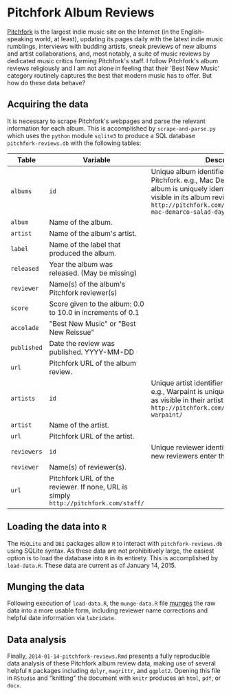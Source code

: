 # Pitchfork Album Reviews

[Pitchfork](http://pitchfork.com) is the largest indie music site on the Internet (in the English-speaking world, at least), updating its pages daily with the latest indie music rumblings, interviews with budding artists, sneak previews of new albums and artist collaborations, and, most notably, a suite of music reviews by dedicated music critics forming Pitchfork's staff. I follow Pitchfork's album reviews religiously and I am not alone in feeling that their 'Best New Music' category routinely captures the best that modern music has to offer. But how do these data behave?

## Acquiring the data

It is necessary to scrape Pitchfork's webpages and parse the relevant information for each album. This is accomplished by `scrape-and-parse.py` which uses the `python` module `sqlite3` to produce a SQL database `pitchfork-reviews.db` with the following tables:

Table|Variable|Description
-----|--------|-----------
`albums`|`id`|Unique album identifier assigned by Pitchfork. e.g., Mac DeMarco's Salad Days album is uniquely identified by 19170 as visible in its album review url `http://pitchfork.com/reviews/albums/19170-mac-demarco-salad-days/`
 |`album`|Name of the album.
 |`artist`|Name of the album's artist.
 |`label`|Name of the label that produced the album.
 |`released`|Year the album was released. (May be missing)
 |`reviewer`|Name(s) of the album's Pitchfork reviewer(s)
 |`score`|Score given to the album: 0.0 to 10.0 in increments of 0.1
 |`accolade`|"Best New Music" or "Best New Reissue"
 |`published`|Date the review was published. YYYY-MM-DD
 |`url`|Pitchfork URL of the album review.
`artists`|`id`|Unique artist identifier assigned by Pitchfork. e.g., Warpaint is uniquely identified by 28034 as visible in their artist url `http://pitchfork.com/artists/28034-warpaint/`
 |`artist`|Name of the artist.
 |`url`|Pitchfork URL of the artist.
`reviewers`|`id`|Unique reviewer identifier, auto-assigned as new reviewers enter the database.
 |`reviewer`|Name(s) of reviewer(s).
 |`url`|Pitchfork URL of the reviewer. If none, URL is simply `http://pitchfork.com/staff/`


## Loading the data into `R`

The `RSQLite` and `DBI` packages allow `R` to interact with `pitchfork-reviews.db` using SQLite syntax. As these data are not prohibitively large, the easiest option is to load the database into `R` in its entirety. This is accomplished by `load-data.R`. These data are current as of January 14, 2015.

## Munging the data
Following execution of `load-data.R`, the `munge-data.R` file [munges](http://en.wikipedia.org/wiki/Data_wrangling) the raw data into a more usable form, including reviewer name corrections and helpful date information via `lubridate`.

## Data analysis
Finally, `2014-01-14-pitchfork-reviews.Rmd` presents a fully reproducible data analysis of these Pitchfork album review data, making use of several helpful `R` packages including `dplyr`, `magrittr`, and `ggplot2`. Opening this file in `RStudio` and "knitting" the document with `knitr` produces an `html`, `pdf`, or `docx`.